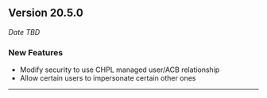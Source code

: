 
## Version 20.5.0
_Date TBD_

### New Features
* Modify security to use CHPL managed user/ACB relationship
* Allow certain users to impersonate certain other ones

---
